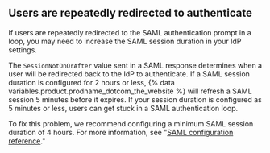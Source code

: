 ## Users are repeatedly redirected to authenticate

If users are repeatedly redirected to the SAML authentication prompt in a loop, you may need to increase the SAML session duration in your IdP settings.

The `SessionNotOnOrAfter` value sent in a SAML response determines when a user will be redirected back to the IdP to authenticate. If a SAML session duration is configured for 2 hours or less, {% data variables.product.prodname_dotcom_the_website %} will refresh a SAML session 5 minutes before it expires. If your session duration is configured as 5 minutes or less, users can get stuck in a SAML authentication loop.

To fix this problem, we recommend configuring a minimum SAML session duration of 4 hours. For more information, see "[SAML configuration reference](/admin/identity-and-access-management/using-saml-for-enterprise-iam/saml-configuration-reference#session-duration-and-timeout)."